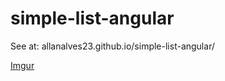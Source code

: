 # simple-list-angular

See at: allanalves23.github.io/simple-list-angular/

[Imgur](https://i.imgur.com/I5R0a3c.png)
